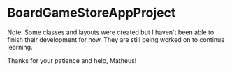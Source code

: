 # BoardGameStoreAppProject

Note: Some classes and layouts were created but I haven't been able to finish their development for now. They are still being worked on to continue learning.

Thanks for your patience and help, Matheus!
